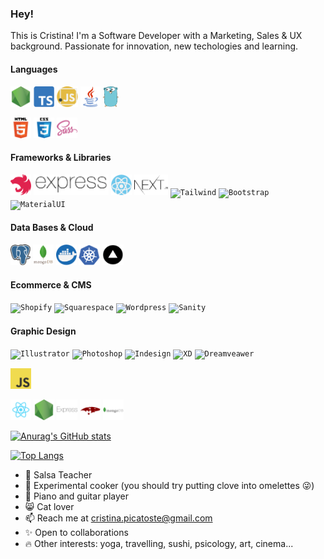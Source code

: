 ### Hey!

This is Cristina! I'm a Software Developer with a Marketing, Sales & UX background. Passionate for innovation, new techologies and learning.

#### Languages
<code><img alt="Node" height="33" src="https://raw.githubusercontent.com/github/explore/80688e429a7d4ef2fca1e82350fe8e3517d3494d/topics/nodejs/nodejs.png"></code>
<code><img alt="TypeScript" height="33" src="https://github.com/cristinapicatoste/cristinapicatoste/blob/main/assets/logo_typescript.png"></code>
<code><img alt="Javascript" height="33" src="https://github.com/cristinapicatoste/cristinapicatoste/blob/main/assets/logo_javascript.png"></code>
<code><img alt="Java" height="33" src="https://github.com/cristinapicatoste/cristinapicatoste/blob/main/assets/logo_java.png"></code>
<code><img alt="Golang" height="33" src="https://github.com/cristinapicatoste/cristinapicatoste/blob/main/assets/logo_go.png"></code>

<code><img alt="Html" height="33" src="https://raw.githubusercontent.com/github/explore/80688e429a7d4ef2fca1e82350fe8e3517d3494d/topics/html/html.png"></code>
<code><img alt="Css" height="33" src="https://raw.githubusercontent.com/github/explore/80688e429a7d4ef2fca1e82350fe8e3517d3494d/topics/css/css.png"></code>
<code><img alt="Sass" height="33" src="https://raw.githubusercontent.com/github/explore/80688e429a7d4ef2fca1e82350fe8e3517d3494d/topics/sass/sass.png"></code>

#### Frameworks & Libraries
<code><img alt="NestJs" height="33" src="https://github.com/cristinapicatoste/cristinapicatoste/blob/main/assets/nestjs.png"></code>
<code><img alt="Express" height="33" src="https://github.com/cristinapicatoste/cristinapicatoste/blob/main/assets/logo_express.png"></code>
<code><img alt="React" height="33" src="https://github.com/cristinapicatoste/cristinapicatoste/blob/main/assets/logo_react.png"></code>
<code><img alt="NextJs" height="33" src="https://github.com/cristinapicatoste/cristinapicatoste/blob/main/assets/logo_nextjs.png"></code>
<code><img alt="Tailwind" height="33" src="https://github.com/cristinapicatoste/cristinapicatoste/blob/main/assets/"></code>
<code><img alt="Bootstrap" height="33" src="https://github.com/cristinapicatoste/cristinapicatoste/blob/main/assets/"></code>
<code><img alt="MaterialUI" height="33" src="https://github.com/cristinapicatoste/cristinapicatoste/blob/main/assets/"></code>

#### Data Bases & Cloud
<code><img alt="PostgreSQL" height="33" src="https://github.com/cristinapicatoste/cristinapicatoste/blob/main/assets/logo_postgres.png"></code>
<code><img alt="MongoDB" height="33" src="https://github.com/cristinapicatoste/cristinapicatoste/blob/main/assets/logo_mongodb.png"></code>
<code><img alt="Docker" height="33" src="https://github.com/cristinapicatoste/cristinapicatoste/blob/main/assets/logo_docker.png"></code>
<code><img alt="Kubernetes" height="33" src="https://github.com/cristinapicatoste/cristinapicatoste/blob/main/assets/logo_kubernetes.png"></code>
<code><img alt="Vercel" height="33" src="https://github.com/cristinapicatoste/cristinapicatoste/blob/main/assets/logo_vercel.png"></code>

#### Ecommerce & CMS
<code><img alt="Shopify" height="33" src="https://github.com/cristinapicatoste/cristinapicatoste/blob/main/assets/"></code>
<code><img alt="Squarespace" height="33" src="https://github.com/cristinapicatoste/cristinapicatoste/blob/main/assets/"></code>
<code><img alt="Wordpress" height="33" src="https://github.com/cristinapicatoste/cristinapicatoste/blob/main/assets/"></code>
<code><img alt="Sanity" height="33" src="https://github.com/cristinapicatoste/cristinapicatoste/blob/main/assets/"></code>

#### Graphic Design
<code><img alt="Illustrator" height="33" src="https://github.com/cristinapicatoste/cristinapicatoste/blob/main/assets/"></code>
<code><img alt="Photoshop" height="33" src="https://github.com/cristinapicatoste/cristinapicatoste/blob/main/assets/"></code>
<code><img alt="Indesign" height="33" src="https://github.com/cristinapicatoste/cristinapicatoste/blob/main/assets/"></code>
<code><img alt="XD" height="33" src="https://github.com/cristinapicatoste/cristinapicatoste/blob/main/assets/"></code>
<code><img alt="Dreamveawer" height="33" src="https://github.com/cristinapicatoste/cristinapicatoste/blob/main/assets/"></code>

<code><img alt="Javascript" height="33" src="https://raw.githubusercontent.com/github/explore/80688e429a7d4ef2fca1e82350fe8e3517d3494d/topics/javascript/javascript.png"></code>

<code><img alt="React" height="33" src="https://raw.githubusercontent.com/github/explore/80688e429a7d4ef2fca1e82350fe8e3517d3494d/topics/react/react.png"></code>
<code><img alt="Nodejs" height="33" src="https://raw.githubusercontent.com/github/explore/80688e429a7d4ef2fca1e82350fe8e3517d3494d/topics/nodejs/nodejs.png"></code>
<code><img alt="Express" height="33" src="https://raw.githubusercontent.com/github/explore/80688e429a7d4ef2fca1e82350fe8e3517d3494d/topics/express/express.png"></code>
<code><img alt="Mongoose" height="33" src="https://raw.githubusercontent.com/github/explore/80688e429a7d4ef2fca1e82350fe8e3517d3494d/topics/mongoose/mongoose.png"></code>
<code><img alt="Mongodb" height="33" src="https://raw.githubusercontent.com/github/explore/80688e429a7d4ef2fca1e82350fe8e3517d3494d/topics/mongodb/mongodb.png"></code>

[![Anurag's GitHub stats](https://github-readme-stats.vercel.app/api?username=cristinapicatoste&show_icons=true&theme=radical)](https://github.com/cristinapicatoste/github-readme-stats)

[![Top Langs](https://github-readme-stats.vercel.app/api/top-langs/?username=cristinapicatoste&layout=compact)](https://github.com/cristinapicatoste/github-readme-stats)

* 💃  Salsa Teacher
* 🍳  Experimental cooker (you should try putting clove into omelettes 😜)
* 🎼  Piano and guitar player
* 😸  Cat lover
* 📫  Reach me at cristina.picatoste@gmail.com
* ✨  Open to collaborations 
* 🔥  Other interests: yoga, travelling, sushi, psicology, art, cinema...
